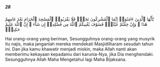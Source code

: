 ##### 28

<span class="ayah">يَٰٓأَيُّهَا ٱلَّذِينَ ءَامَنُوٓا۟ إِنَّمَا ٱلْمُشْرِكُونَ نَجَسٌۭ فَلَا يَقْرَبُوا۟ ٱلْمَسْجِدَ ٱلْحَرَامَ بَعْدَ عَامِهِمْ هَٰذَا ۚ وَإِنْ خِفْتُمْ عَيْلَةًۭ فَسَوْفَ يُغْنِيكُمُ ٱللَّهُ مِن فَضْلِهِۦٓ إِن شَآءَ ۚ إِنَّ ٱللَّهَ عَلِيمٌ حَكِيمٌۭ</span>

<span class="ayah_translation">Hai orang-orang yang beriman, Sesungguhnya orang-orang yang musyrik itu najis, maka janganlah mereka mendekati Masjidilharam sesudah tahun ini. Dan jika kamu khawatir menjadi miskin, maka Allah nanti akan memberimu kekayaan kepadamu dari karunia-Nya, jika Dia menghendaki. Sesungguhnya Allah Maha Mengetahui lagi Maha Bijaksana.</span>
